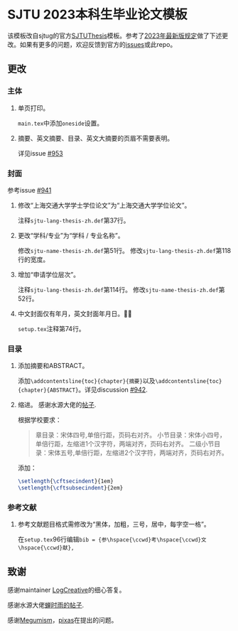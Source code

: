 # SJTU 2023本科生毕业论文模板

该模板改自sjtug的官方[SJTUThesis](https://github.com/sjtug/SJTUThesis)模板。参考了[2023年最新版规定](04-2023-05-30-2023年本科生毕业论文形式规范解读.pdf)做了下述更改。如果有更多的问题，欢迎反馈到官方的[issues](https://github.com/sjtug/SJTUThesis/issues)或此repo。

## 更改

### 主体

1. 单页打印。

    `main.tex`中添加`oneside`设置。

2. 摘要、英文摘要、目录、英文大摘要的页眉不需要表明。

    详见issue [#953](https://github.com/sjtug/SJTUThesis/discussions/953)

### 封面

参考issue [#941](https://github.com/sjtug/SJTUThesis/issues/941)

1. 修改“上海交通大学学士学位论文”为“上海交通大学学位论文”。

    注释`sjtu-lang-thesis-zh.def`第37行。

2. 更改“学科/专业”为“学科 / 专业名称”。

    修改`sjtu-name-thesis-zh.def`第51行。
    修改`sjtu-lang-thesis-zh.def`第118行的宽度。

3. 增加“申请学位层次”。

    注释`sjtu-lang-thesis-zh.def`第114行。
    修改`sjtu-name-thesis-zh.def`第52行。

4. 中文封面仅有年月，英文封面年月日。🤔🤨

    `setup.tex`注释第74行。

### 目录

1. 添加摘要和ABSTRACT。

    添加`\addcontentsline{toc}{chapter}{摘要}`以及`\addcontentsline{toc}{chapter}{ABSTRACT}`。详见discussion [#942](https://github.com/sjtug/SJTUThesis/discussions/942).

2. 缩进。
    感谢水源大佬的[帖子](https://shuiyuan.sjtu.edu.cn/t/topic/166804).

    根据学校要求：
    >章目录：宋体四号,单倍行距，页码右对齐。
    >小节目录：宋体小四号，单倍行距，左缩进1个汉字符，两端对齐，页码右对齐。
    >二级小节目录：宋体五号,单倍行距，左缩进2个汉字符，两端对齐，页码右对齐。

    添加：
    ```latex
    \setlength{\cftsecindent}{1em}
    \setlength{\cftsubsecindent}{2em}
    ```

### 参考文献

1. 参考文献题目格式需修改为“黑体，加粗，三号，居中，每字空一格”。

    在`setup.tex`96行编辑`bib = {参\hspace{\ccwd}考\hspace{\ccwd}文\hspace{\ccwd}献},`

## 致谢

感谢maintainer [LogCreative](https://github.com/LogCreative)的细心答复。

感谢水源大佬[蝉时雨的帖子](https://shuiyuan.sjtu.edu.cn/t/topic/166804).

感谢[Megumism](https://github.com/Megumism)，[pixas](https://github.com/pixas)在提出的问题。